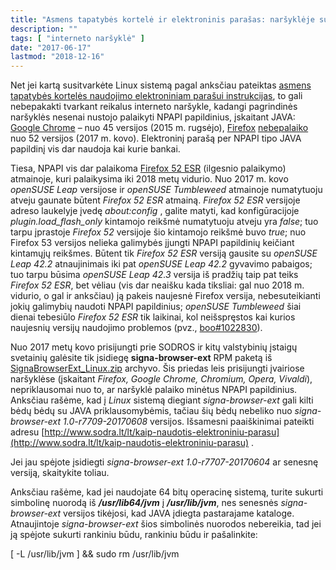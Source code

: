 ```yaml
---
title: "Asmens tapatybės kortelė ir elektroninis parašas: naršyklėje su JAVA (atnaujinta)"
description: ""
tags: [ "interneto naršyklė" ]
date: "2017-06-17"
lastmod: "2018-12-16"
---
```

Net jei kartą susitvarkėte Linux sistemą pagal anksčiau pateiktas [asmens tapatybės kortelės naudojimo elektroniniam parašui instrukcijas](index.php/pamokos/164 "Asmens tapatybės kortelė ir elektroninis parašas"), to gali nebepakakti tvarkant reikalus interneto naršykle, kadangi pagrindinės naršyklės nesenai nustojo palaikyti NPAPI papildinius, įskaitant JAVA: [Google Chrome](https://www.java.com/en/download/faq/chrome.xml) – nuo 45 versijos (2015 m. rugsėjo), [Firefox](https://support.mozilla.org/lt/kb/npapi-plugins) [nebepalaiko](https://www.java.com/en/download/help/firefox_java.xml) nuo 52 versijos (2017 m. kovo). Elektroninį parašą per NPAPI tipo JAVA papildinį vis dar naudoja kai kurie bankai.

Tiesa, NPAPI vis dar palaikoma [Firefox 52 ESR](https://www.mozilla.org/en-US/firefox/organizations/faq/) (ilgesnio palaikymo) atmainoje, kuri palaikysima iki 2018 metų vidurio. Nuo 2017 m. kovo _openSUSE Leap_ versijose ir _openSUSE Tumbleweed_ atmainoje numatytuoju atveju gaunate būtent _Firefox 52 ESR_ atmainą. _Firefox 52 ESR_ versijoje adreso laukelyje įvedę _about:config_ , galite matyti, kad konfigūracijoje _plugin.load\_flash\_only_ kintamojo reikšmė numatytuoju atveju yra _false_; tuo tarpu įprastoje _Firefox 52_ versijoje šio kintamojo reikšmė buvo _true_; nuo Firefox 53 versijos nelieka galimybės įjungti NPAPI papildinių keičiant kintamųjų reikšmes. Būtent tik _Firefox 52 ESR_ versiją gausite su _openSUSE Leap 42.2_ atnaujinimais iki pat _openSUSE Leap 42.2_ gyvavimo pabaigos; tuo tarpu būsima _openSUSE Leap 42.3_ versija iš pradžių taip pat teiks _Firefox 52 ESR_, bet vėliau (vis dar neaišku kada tiksliai: gal nuo 2018 m. vidurio, o gal ir anksčiau) ją pakeis naujesnė Firefox versija, nebesuteikianti jokių galimybių naudoti NPAPI papildinius; _openSUSE Tumbleweed_ šiai dienai tebesiūlo _Firefox 52 ESR_ tik laikinai, kol neišspręstos kai kurios naujesnių versijų naudojimo problemos (pvz., [boo#1022830](https://bugzilla.opensuse.org/show_bug.cgi?id=1022830)).

Nuo 2017 metų kovo prisijungti prie SODROS ir kitų valstybinių įstaigų svetainių galėsite tik įsidiegę **signa-browser-ext** RPM paketą iš [SignaBrowserExt\_Linux.zip](https://www.mitsoft.lt/sites/mitsoft/files/SignaBrowserExt_Linux.zip) archyvo. Šis priedas leis prisijungti įvairiose naršyklėse (įskaitant _Firefox, Google Chrome, Chromium, Opera, Vivaldi_), nepriklausomai nuo to, ar naršyklė palaiko minėtus NPAPI papildinius. Anksčiau rašėme, kad į _Linux_ sistemą diegiant _signa-browser-ext_ gali kilti bėdų bėdų su JAVA priklausomybėmis, tačiau šių bėdų nebeliko nuo _signa-browser-ext 1.0-r7709-20170608_ versijos. Išsamesni paaiškinimai pateikti adresu [http://www.sodra.lt/lt/kaip-naudotis-elektroniniu-parasu](http://www.sodra.lt/lt/kaip-naudotis-elektroniniu-parasu) .

Jei jau spėjote įsidiegti _signa-browser-ext 1.0-r7707-20170604_ ar senesnę versiją, skaitykite toliau.

Anksčiau rašėme, kad jei naudojate 64 bitų operacinę sistemą, turite sukurti simbolinę nuorodą iš **_/usr/lib64/jvm_** į **_/usr/lib/jvm_**, nes senesnės _signa-browser-ext_ versijos tikėjosi, kad JAVA įdiegta pastarajame kataloge. Atnaujintoje _signa-browser-ext_ šios simbolinės nuorodos nebereikia, tad jei ją spėjote sukurti rankiniu būdu, rankiniu būdu ir pašalinkite:

\[ -L /usr/lib/jvm \] && sudo rm /usr/lib/jvm
